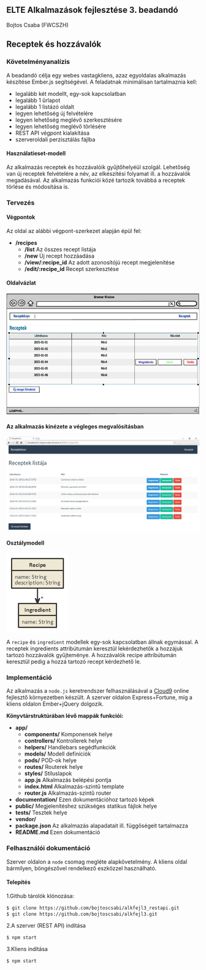 ## ELTE Alkalmazások fejlesztése 3. beadandó
Bojtos Csaba (FWCSZH)

## Receptek és hozzávalók

### Követelményanalízis
A beadandó célja egy webes vastagkliens, azaz egyoldalas alkalmazás készítése Ember.js segítségével. 
A feladatnak minimálisan tartalmaznia kell:

* legalább két modellt, egy-sok kapcsolatban
* legalább 1 űrlapot
* legalább 1 listázó oldalt
* legyen lehetőség új felvételére
* legyen lehetőség meglévő szerkesztésére
* legyen lehetőség meglévő törlésére
* REST API végpont kialakítása
* szerveroldali perzisztálás fájlba

#### Használatieset-modell

Az alkalmazás receptek és hozzávalóik gyűjtőhelyéül szolgál. Lehetőség van új receptek felvételére a név, az elkészítési folyamat ill. a hozzávalók megadásával. Az alkalmazás funkciói közé tartozik továbbá a receptek törlése és módosítása is.

### Tervezés
#### Végpontok
Az oldal az alábbi végpont-szerkezet alapján épül fel:

+ **/recipes**  
  + **/list** Az összes recept listája
  + **/new** Új recept hozzáadása
  + **/view/:recipe_id** Az adott azonosítójú recept megjelenítése
  + **/edit/:recipe_id** Recept szerkesztése

#### Oldalvázlat

![Oldalvázlat](documentation/webpage_mockup.jpg)

#### Az alkalmazás kinézete a végleges megvalósításban

![Kész weboldal](documentation/webpage.jpg)

#### Osztálymodell

![Osztálymodell](documentation/class_diagram.png)

A `recipe` és `ingredient` modellek egy-sok kapcsolatban állnak egymással. A receptek ingredients attribútumán keresztül lekérdezhetők a hozzájuk tartozó hozzávalók gyűjteménye. A hozzávalók recipe attribútumán keresztül pedig a hozzá tartozó recept kérdezhető le.

### Implementáció
Az alkalmazás a `node.js` keretrendszer felhasználásával a [Cloud9](https://c9.io) online fejlesztő környezetben készült. A szerver oldalon Express+Fortune, míg a kliens oldalon Ember+jQuery dolgozik.


**Könyvtárstruktúrában lévő mappák funkciói:**
+ **app/**
  + **components/** Komponensek helye
  + **controllers/** Kontrollerek helye
  + **helpers/** Handlebars segédfunkciók
  + **models/** Modell definíciók
  + **pods/** POD-ok helye
  + **routes/** Routerek helye
  + **styles/** Stíluslapok
  + **app.js** Alkalmazás belépési pontja
  + **index.html** Alkalmazás-szintű template
  + **router.js** Alkalmazás-szintű router
+ **documentation/** Ezen dokumentációhoz tartozó képek
+ **public/** Megjelenítéshez szükséges statikus fájlok helye
+ **tests/** Tesztek helye
+ **vendor/**
+ **package.json** Az alkalmazás alapadatait ill. függőségeit tartalmazza
+ **README.md** Ezen dokumentáció

### Felhasználói dokumentáció
Szerver oldalon a `node` csomag megléte alapkövetelmény. A kliens oldal bármilyen, böngészővel rendelkező eszközzel használható.

#### Telepítés
1.Github tárolók klónozása: 
```
$ git clone https://github.com/bojtoscsabi/alkfejl3_restapi.git
$ git clone https://github.com/bojtoscsabi/alkfejl3.git
```
2.A szerver (REST API) indítása
```
$ npm start
```
3.Kliens indítása
```
$ npm start
```
